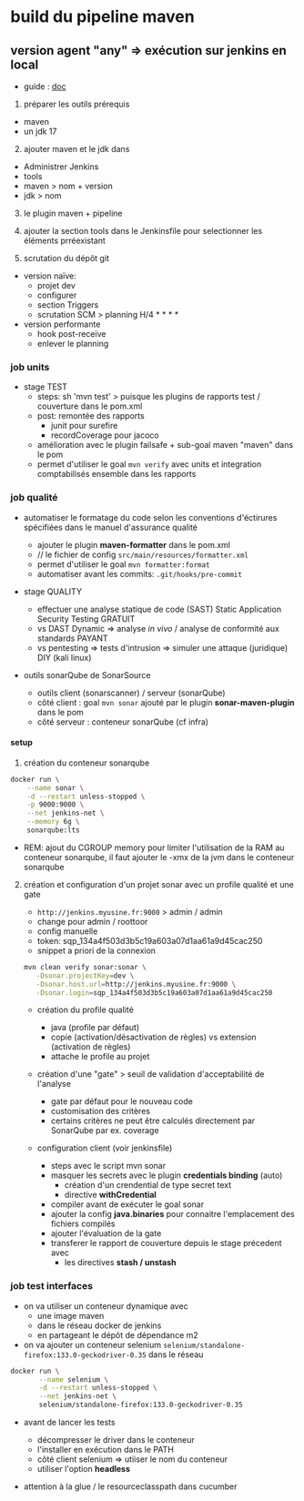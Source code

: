 # build du pipeline maven

## version agent "any" => exécution sur jenkins en local

* guide : [doc](https://www.jenkins.io/blog/2017/02/07/declarative-maven-project/)

1. préparer les outils prérequis
  - maven
  - un jdk 17

2. ajouter maven et le jdk dans 
  - Administrer Jenkins
  - tools
  - maven > nom  + version
  - jdk > nom

3. le plugin maven + pipeline

4. ajouter la section tools dans le Jenkinsfile pour selectionner les éléments prréexistant

5. scrutation du dépôt git
  - version naïve: 
     + projet dev 
     + configurer 
     + section Triggers
     + scrutation SCM > planning H/4 * * * *
  - version performante
     + hook post-receive 
     + enlever le planning

### job units

* stage TEST
  - steps: sh 'mvn test' > puisque les plugins de rapports test / couverture dans le pom.xml
  - post: remontée des rapports
    + junit pour surefire
    + recordCoverage pour jacoco
  - amélioration avec le plugin failsafe + sub-goal maven "maven" dans le pom
  - permet d'utiliser le goal `mvn verify` avec units et integration comptabilisés ensemble dans les rapports

### job qualité

* automatiser le formatage du code selon les conventions d'éctirures spécifiées dans le manuel d'assurance qualité
  - ajouter le plugin **maven-formatter** dans le pom.xml
  - // le fichier de config `src/main/resources/formatter.xml`
  - permet d'utiliser le goal `mvn formatter:format`
  - automatiser avant les commits: `.git/hooks/pre-commit`

* stage QUALITY
  - effectuer une analyse statique de code (SAST) Static Application Security Testing GRATUIT
  - vs DAST Dynamic => analyse *in vivo* / analyse de conformité aux standards PAYANT
  - vs pentesting => tests d'intrusion => simuler une attaque (juridique) DIY (kali linux)

* outils sonarQube de SonarSource
  - outils client (sonarscanner) / serveur (sonarQube)
  - côté client : goal `mvn sonar` ajouté par le plugin **sonar-maven-plugin** dans le pom
  - côté serveur : conteneur sonarQube (cf infra)

#### setup

1. création du conteneur sonarqube

```bash
docker run \
    --name sonar \
    -d --restart unless-stopped \
    -p 9000:9000 \
    --net jenkins-net \
    --memory 6g \
    sonarqube:lts
```

   * REM: ajout du CGROUP memory pour limiter l'utilisation de la RAM au conteneur sonarqube, il faut ajouter le -xmx de la jvm dans le conteneur sonarqube

2. création et configuration d'un projet sonar avec un profile qualité et une gate

   * `http://jenkins.myusine.fr:9000` > admin / admin
   * change pour admin / roottoor
   * config manuelle
   * token: sqp_134a4f503d3b5c19a603a07d1aa61a9d45cac250
   * snippet a priori de la connexion

   ```bash
   mvn clean verify sonar:sonar \
      -Dsonar.projectKey=dev \
      -Dsonar.host.url=http://jenkins.myusine.fr:9000 \
      -Dsonar.login=sqp_134a4f503d3b5c19a603a07d1aa61a9d45cac250
   ```

   * création du profile qualité
      - java (profile par défaut)
      - copie (activation/désactivation de règles) vs extension (activation de règles)
      - attache le profile au projet
  
   *  création d'une "gate" > seuil de validation d'acceptabilité de l'analyse
      - gate par défaut pour le nouveau code
      - customisation des critères
      - certains critères ne peut être calculés directement par SonarQube par ex. coverage
   
   * configuration client (voir jenkinsfile)
      - steps avec le script mvn sonar
      - masquer les secrets avec le plugin **credentials binding** (auto)
        + création d'un crendential de type secret text
        + directive **withCredential**
      - compiler avant de exécuter le goal sonar
      - ajouter la config **java.binaries** pour connaitre l'emplacement des fichiers compilés
      - ajouter l'évaluation de la gate
      - transferer le rapport de couverture depuis le stage précedent avec
        + les directives **stash / unstash** 
    
       
### job test interfaces

* on va utiliser un conteneur dynamique avec 
  - une image maven 
  - dans le réseau docker de jenkins
  - en partageant le dépôt de dépendance m2
* on va ajouter un conteneur selenium `selenium/standalone-firefox:133.0-geckodriver-0.35` dans le réseau

```bash
docker run \
       --name selenium \
       -d --restart unless-stopped \
       --net jenkins-net \
       selenium/standalone-firefox:133.0-geckodriver-0.35
```

* avant de lancer les tests
  - décompresser le driver dans le conteneur
  - l'installer en exécution dans le PATH
  - côté client selenium => utiiser le nom du conteneur
  - utiliser l'option **headless**

* attention à la glue / le resourceclasspath dans cucumber


